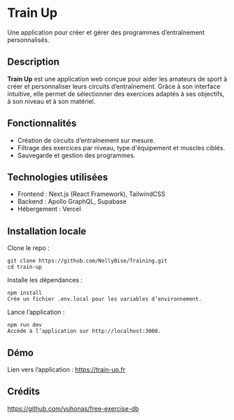 # Train Up

Une application pour créer et gérer des programmes d’entraînement personnalisés.

## Description

**Train Up** est une application web conçue pour aider les amateurs de sport à créer et personnaliser leurs circuits d’entraînement. Grâce à son interface intuitive, elle permet de sélectionner des exercices adaptés à ses objectifs, à son niveau et à son matériel.

## Fonctionnalités

- Création de circuits d’entraînement sur mesure.
- Filtrage des exercices par niveau, type d'équipement et muscles ciblés.
- Sauvegarde et gestion des programmes.

## Technologies utilisées

- Frontend : Next.js (React Framework), TailwindCSS
- Backend : Apollo GraphQL, Supabase
- Hébergement : Vercel

## Installation locale

Clone le repo :

```
git clone https://github.com/NellyBise/Training.git
cd train-up
```

Installe les dépendances :

```
npm install
Crée un fichier .env.local pour les variables d’environnement.
```

Lance l’application :

```
npm run dev
Accède à l’application sur http://localhost:3000.
```

## Démo

Lien vers l’application : https://train-up.fr

## Crédits

https://github.com/yuhonas/free-exercise-db
